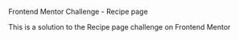 Frontend Mentor Challenge - Recipe page

This is a solution to the Recipe page challenge on Frontend Mentor

